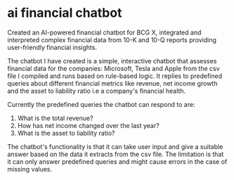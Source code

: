 # ai financial chatbot

Created an AI-powered financial chatbot for BCG X, integrated and interpreted complex financial data from 10-K and 10-Q reports providing user-friendly financial insights.

The chatbot I have created is a simple, interactive chatbot that assesses financial data for the companies: Microsoft, Tesla and Apple from the csv file I compiled and runs based on rule-based logic. It replies to predefined queries about different financial metrics like revenue, net income growth and the asset to liability ratio i.e a company's financial health.

Currently the predefined queries the chatbot can respond to are:
1. What is the total revenue?
2. How has net income changed over the last year?
3. What is the asset to liability ratio?

The chatbot's functionality is that it can take user input and give a suitable answer based on the data it extracts from the csv file. The limitation is that it can only answer predefined queries and might cause errors in the case of missing values.
